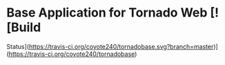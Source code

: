 # Base Application for Tornado Web [![Build
Status](https://travis-ci.org/coyote240/tornadobase.svg?branch=master)](https://travis-ci.org/coyote240/tornadobase)
